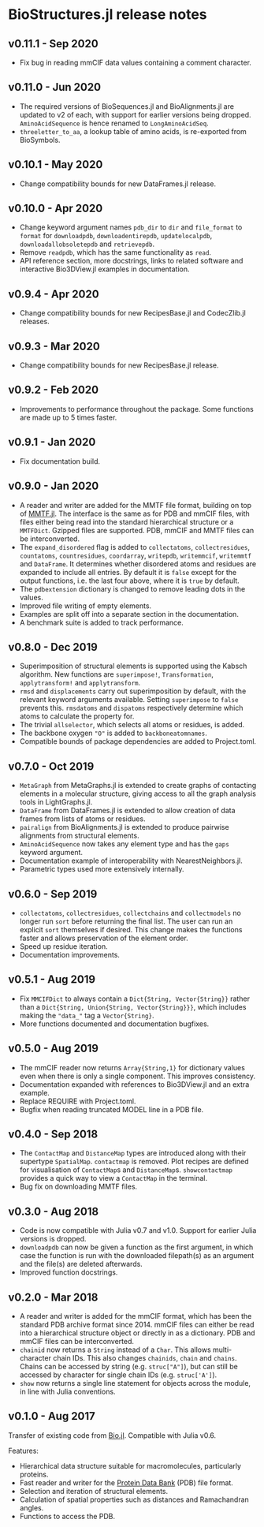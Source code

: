 BioStructures.jl release notes
==============================

## v0.11.1 - Sep 2020

* Fix bug in reading mmCIF data values containing a comment character.

## v0.11.0 - Jun 2020

* The required versions of BioSequences.jl and BioAlignments.jl are updated to v2 of each, with support for earlier versions being dropped. `AminoAcidSequence` is hence renamed to `LongAminoAcidSeq`.
* `threeletter_to_aa`, a lookup table of amino acids, is re-exported from BioSymbols.

## v0.10.1 - May 2020

* Change compatibility bounds for new DataFrames.jl release.

## v0.10.0 - Apr 2020

* Change keyword argument names `pdb_dir` to `dir` and `file_format` to `format` for `downloadpdb`, `downloadentirepdb`, `updatelocalpdb`, `downloadallobsoletepdb` and `retrievepdb`.
* Remove `readpdb`, which has the same functionality as `read`.
* API reference section, more docstrings, links to related software and interactive Bio3DView.jl examples in documentation.

## v0.9.4 - Apr 2020

* Change compatibility bounds for new RecipesBase.jl and CodecZlib.jl releases.

## v0.9.3 - Mar 2020

* Change compatibility bounds for new RecipesBase.jl release.

## v0.9.2 - Feb 2020

* Improvements to performance throughout the package. Some functions are made up to 5 times faster.

## v0.9.1 - Jan 2020

* Fix documentation build.

## v0.9.0 - Jan 2020

* A reader and writer are added for the MMTF file format, building on top of [MMTF.jl](https://github.com/BioJulia/MMTF.jl). The interface is the same as for PDB and mmCIF files, with files either being read into the standard hierarchical structure or a `MMTFDict`. Gzipped files are supported. PDB, mmCIF and MMTF files can be interconverted.
* The `expand_disordered` flag is added to `collectatoms`, `collectresidues`, `countatoms`, `countresidues`, `coordarray`, `writepdb`, `writemmcif`, `writemmtf` and `DataFrame`. It determines whether disordered atoms and residues are expanded to include all entries. By default it is `false` except for the output functions, i.e. the last four above, where it is `true` by default.
* The `pdbextension` dictionary is changed to remove leading dots in the values.
* Improved file writing of empty elements.
* Examples are split off into a separate section in the documentation.
* A benchmark suite is added to track performance.

## v0.8.0 - Dec 2019

* Superimposition of structural elements is supported using the Kabsch algorithm. New functions are `superimpose!`, `Transformation`, `applytransform!` and `applytransform`.
* `rmsd` and `displacements` carry out superimposition by default, with the relevant keyword arguments available. Setting `superimpose` to `false` prevents this. `rmsdatoms` and `dispatoms` respectively determine which atoms to calculate the property for.
* The trivial `allselector`, which selects all atoms or residues, is added.
* The backbone oxygen `"O"` is added to `backboneatomnames`.
* Compatible bounds of package dependencies are added to Project.toml.

## v0.7.0 - Oct 2019

* `MetaGraph` from MetaGraphs.jl is extended to create graphs of contacting elements in a molecular structure, giving access to all the graph analysis tools in LightGraphs.jl.
* `DataFrame` from DataFrames.jl is extended to allow creation of data frames from lists of atoms or residues.
* `pairalign` from BioAlignments.jl is extended to produce pairwise alignments from structural elements.
* `AminoAcidSequence` now takes any element type and has the `gaps` keyword argument.
* Documentation example of interoperability with NearestNeighbors.jl.
* Parametric types used more extensively internally.

## v0.6.0 - Sep 2019

* `collectatoms`, `collectresidues`, `collectchains` and `collectmodels` no longer run `sort` before returning the final list. The user can run an explicit `sort` themselves if desired. This change makes the functions faster and allows preservation of the element order.
* Speed up residue iteration.
* Documentation improvements.

## v0.5.1 - Aug 2019

* Fix `MMCIFDict` to always contain a `Dict{String, Vector{String}}` rather than a `Dict{String, Union{String, Vector{String}}}`, which includes making the `"data_"` tag a `Vector{String}`.
* More functions documented and documentation bugfixes.

## v0.5.0 - Aug 2019

* The mmCIF reader now returns `Array{String,1}` for dictionary values even when there is only a single component. This improves consistency.
* Documentation expanded with references to Bio3DView.jl and an extra example.
* Replace REQUIRE with Project.toml.
* Bugfix when reading truncated MODEL line in a PDB file.

## v0.4.0 - Sep 2018

* The `ContactMap` and `DistanceMap` types are introduced along with their supertype `SpatialMap`. `contactmap` is removed. Plot recipes are defined for visualisation of `ContactMap`s and `DistanceMap`s. `showcontactmap` provides a quick way to view a `ContactMap` in the terminal.
* Bug fix on downloading MMTF files.

## v0.3.0 - Aug 2018

* Code is now compatible with Julia v0.7 and v1.0. Support for earlier Julia versions is dropped.
* `downloadpdb` can now be given a function as the first argument, in which case the function is run with the downloaded filepath(s) as an argument and the file(s) are deleted afterwards.
* Improved function docstrings.

## v0.2.0 - Mar 2018

* A reader and writer is added for the mmCIF format, which has been the standard PDB archive format since 2014. mmCIF files can either be read into a hierarchical structure object or directly in as a dictionary. PDB and mmCIF files can be interconverted.
* `chainid` now returns a `String` instead of a `Char`. This allows multi-character chain IDs. This also changes `chainids`, `chain` and `chains`. Chains can be accessed by string (e.g. `struc["A"]`), but can still be accessed by character for single chain IDs (e.g. `struc['A']`).
* `show` now returns a single line statement for objects across the module, in line with Julia conventions.

## v0.1.0 - Aug 2017

Transfer of existing code from [Bio.jl](https://github.com/BioJulia/Bio.jl). Compatible with Julia v0.6.

Features:
* Hierarchical data structure suitable for macromolecules, particularly proteins.
* Fast reader and writer for the [Protein Data Bank](https://www.rcsb.org/pdb/home/home.do) (PDB) file format.
* Selection and iteration of structural elements.
* Calculation of spatial properties such as distances and Ramachandran angles.
* Functions to access the PDB.
